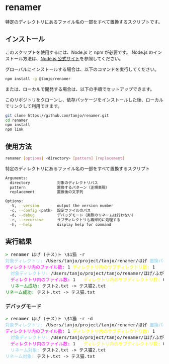 # renamer

特定のディレクトリにあるファイル名の一部をすべて置換するスクリプトです。

## インストール

このスクリプトを使用するには、Node.js と npm が必要です。
Node.js のインストール方法は、[Node.js 公式サイト](https://nodejs.org/)を参照してください。

グローバルにインストールする場合は、以下のコマンドを実行してください。

```sh
npm install -g @tanjo/renamer
```

または、ローカルで開発する場合は、以下の手順でセットアップできます。

このリポジトリをクローンし、依存パッケージをインストールした後、ローカルでリンクして利用できます。

```sh
git clone https://github.com/tanjo/renamer.git
cd renamer
npm install
npm link
```

## 使用方法

```sh
renamer [options] <directory> [pattern] [replacement]
```

特定のディレクトリにあるファイル名の一部をすべて置換するスクリプト

```sh
Arguments:
  directory            対象のディレクトリパス
  pattern              置換するパターン（正規表現）
  replacement          置換後の文字列

Options:
  -V, --version        output the version number
  -c, --config <path>  設定ファイルのパス
  -d, --debug          デバッグモード（実際のリネームは行わない）
  -r, --recursive      サブディレクトリも再帰的に処理する
  -h, --help           display help for command
```

## 実行結果

<pre>
<span style="color:green">></span> renamer ほげ (テス)ト \$1猫 -r
<span style="color:skyblue">対象ディレクトリ:</span> /Users/tanjo/project/tanjo/renamer/ほげ <span style="color:skyblue">置換パターン:</span> /(テス)ト/ <span style="color:skyblue">置換後の文字列:</span> $1猫 <span style="color:yellow">デバッグモード:</span> 有効 <span style="color:yellow">再帰処理:</span> 有効
<span style="color:magenta">ディレクトリ内のファイル数:</span> 1 <span style="color:yellow">ディレクトリ内のサブディレクトリ数:</span> 1
  <span style="color:skyblue">対象ディレクトリ:</span> /Users/tanjo/project/tanjo/renamer/ほげ/ふが   <span style="color:skyblue">置換パターン:</span> /(テス)ト/   <span style="color:skyblue">置換後の文字列:</span> $1猫   <span style="color:yellow">デバッグモード:</span> 有効   <span style="color:yellow">再帰処理:</span> 有効
  <span style="color:magenta">ディレクトリ内のファイル数:</span> 1   <span style="color:yellow">ディレクトリ内のサブディレクトリ数:</span> 0
  <span style="color:green">リネーム成功:</span> テスト2.txt -> テス猫2.txt
<span style="color:green">リネーム成功:</span> テスト.txt -> テス猫.txt
</pre>

### デバッグモード

<pre>
<span style="color:green">></span> renamer ほげ (テス)ト \$1猫 -r -d
<span style="color:skyblue">対象ディレクトリ:</span> /Users/tanjo/project/tanjo/renamer/ほげ <span style="color:skyblue">置換パターン:</span> /(テス)ト/ <span style="color:skyblue">置換後の文字列:</span> $1猫 <span style="color:yellow">デバッグモード:</span> 有効 <span style="color:yellow">再帰処理:</span> 有効
<span style="color:magenta">ディレクトリ内のファイル数:</span> 1 <span style="color:yellow">ディレクトリ内のサブディレクトリ数:</span> 1
  <span style="color:skyblue">対象ディレクトリ:</span> /Users/tanjo/project/tanjo/renamer/ほげ/ふが   <span style="color:skyblue">置換パターン:</span> /(テス)ト/   <span style="color:skyblue">置換後の文字列:</span> $1猫   <span style="color:yellow">デバッグモード:</span> 有効   <span style="color:yellow">再帰処理:</span> 有効
  <span style="color:magenta">ディレクトリ内のファイル数:</span> 1   <span style="color:yellow">ディレクトリ内のサブディレクトリ数:</span> 0
  <span style="color:skyblue">リネーム対象:</span> テスト2.txt -> テス猫2.txt
<span style="color:skyblue">リネーム対象:</span> テスト.txt -> テス猫.txt
</pre>
